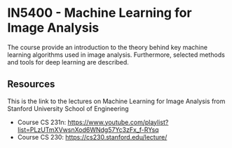 # IN5400 - Machine Learning for Image Analysis
The course provide an introduction to the theory behind key machine learning algorithms used in image analysis. Furthermore, selected methods and tools for deep learning are described.

## Resources
This is the link to the lectures on Machine Learning for Image Analysis from Stanford University School of Engineering
- Course CS 231n:
  https://www.youtube.com/playlist?list=PLzUTmXVwsnXod6WNdg57Yc3zFx_f-RYsq
- Course CS 230:
  https://cs230.stanford.edu/lecture/
